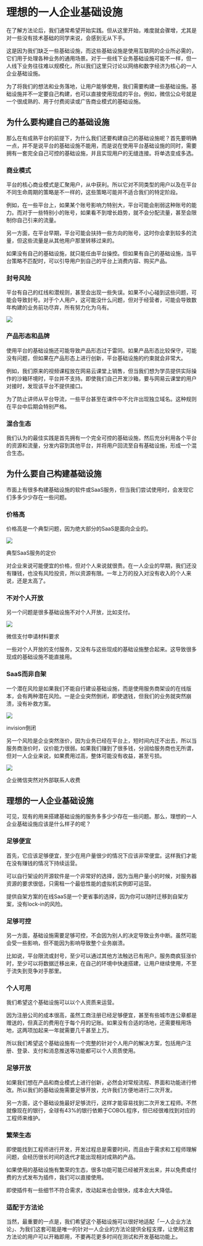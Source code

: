 # 理想的一人企业基础设施

在了解方法论后，我们通常希望开始实践。但从这里开始，难度就会骤增，尤其是对一些没有技术基础的同学来说，会感到无从下手。

这是因为我们缺乏一些基础设施，而这些基础设施是使用互联网的企业所必需的，它们用于处理各种业务的通用场景。对于一些线下业务基础设施可能不一样，但一人线下业务往往难以规模化，所以我们这里只讨论以网络和数字经济为核心的一人企业基础设施。

为了将我们的想法和业务落地，让用户能够使用，我们需要构建一些基础设施。基础设施并不一定要自己构建，也可以直接使用现成的平台。例如，微信公众号就是一个很成熟的、用于付费阅读或广告商业模式的基础设施。

为什么要构建自己的基础设施
-------------

那么在有成熟平台的前提下，为什么我们还要构建自己的基础设施呢？首先要明确一点，并不是说平台的基础设施不能用，而是说在使用平台基础设施的同时，需要拥有一套完全自己可控的基础设施，并且实现用户的无缝连接。将单选变成多选。

### 商业模式

平台的核心商业模式是汇聚用户，从中获利。所以它对不同类型的用户以及在平台不同生命周期的策略是不一样的，这些策略可能并不适合我们的特定阶段。

例如，在一些平台上，如果某个账号影响力特别大，平台可能会削弱这种账号的能力。而对于一些特别小的账号，如果看不到增长趋势，就不会分配流量，甚至会限制你自己引来的流量。

另一方面，在平台早期，平台可能会扶持一些方向的账号，这时你会拿到较多的流量，但这些流量是从其他用户那里转移过来的。

如果没有自己的基础设施，就只能任由平台操控。但如果有自己的基础设施，当平台策略不匹配时，可以引导用户到自己的平台上消费内容、购买产品。

### 封号风险

平台有自己的红线和潜规则，甚至会出现一些失误。如果不小心碰到这些问题，可能会导致封号。对于个人用户，这可能没什么问题，但对于经营者，可能会导致数年构建的业务前功尽弃，所有努力化为乌有。

![](images/image-10.png)

### 产品形态和品牌

使用平台的基础设施还可能导致产品形态过于雷同。如果产品形态比较保守，可能没有问题，但如果在产品形态上进行创新，平台基础设施的约束就会非常大。

例如，我们原来的视频课程放在网易云课堂上销售，但当我们想为学员提供实际操作的沙箱环境时，平台并不支持。即使我们自己开发沙箱，要与网易云课堂的用户对接时，发现该平台不提供接口。

为了防止讲师从平台导流，一些平台甚至在课件中不允许出现独立域名。这种规则在平台中后期会特别严格。

### 混合生态

我们认为的最佳实践是首先拥有一个完全可控的基础设施，然后充分利用各个平台的资源和流量，分发内容到其他平台，并将用户回流至自有基础设施，形成一个混合生态。

为什么要自己构建基础设施
------------

市面上有很多构建基础设施的软件或SaaS服务，但当我们尝试使用时，会发现它们多多少少存在一些问题。

### 价格高

价格高是一个典型问题，因为绝大部分的SaaS是面向企业的。

![](images/image-13-1024x759.png)

典型SaaS服务的定价

对企业来说可能便宜的价格，但对个人来说就很贵。在一人企业的早期，我们还没有赚钱，也没有风险投资，所以资源有限。一年上万的投入对没有收入的个人来说，还是太高了。

### 不对个人开放

另一个问题是很多基础设施不对个人开放，比如支付。

![](images/image-12-1024x534.png)

微信支付申请材料要求

一些对个人开放的支付服务，又没有与这些现成的基础设施整合起来。这导致很多现成的基础设施不能直接用。

### SaaS而非自架

一个潜在风险是如果我们不能自行建设基础设施，而是使用服务商架设的在线版本，会有两种潜在风险。一是企业突然倒闭，即使退钱，但我们的业务就突然崩溃，没有补救方案。

![](images/image-14.png)

invision倒闭

另一个风险是企业突然涨价，因为业务已经在平台上，短时间内迁不出去，所以当服务商涨价时，议价能力很弱。如果我们赚到了很多钱，分润给服务商也无所谓，但对一人企业来说，如果费用过高，整体可能没有收益，甚至亏损。

![](images/image-15.png)

企业微信突然对外部联系人收费

理想的一人企业基础设施
-----------

可见，现有的用来搭建基础设施的服务多多少少存在一些问题。那么，理想的一人企业基础设施应该是什么样子的呢？

### 足够便宜

首先，它应该足够便宜，至少在用户量很少的情况下应该非常便宜。这样我们才能在没有赚钱的情况下持续运营。

可以自行架设的开源软件是一个非常好的选择，因为当用户量小的时候，对服务器资源的要求很低，只需租一个最低性能的虚拟机实例即可运营。

提供自架方案的在线SaaS是一个更省事的选择，因为你可以随时迁移到自架方案，没有lock-in的风险。

### 足够可控

另一方面，基础设施需要足够可控，不会因为别人的决定导致业务中断。虽然可能会受一些影响，但不能因为影响导致整个业务崩溃。

比如说，平台限流或封号，至少可以通过其他方法触达已有用户。服务商疯狂涨价时，至少可以将数据迁移出来，在自己的环境中快速搭建，让用户继续使用，不至于流失到竞争对手那里。

### 个人可用

我们希望这个基础设施可以以个人资质来运营。

因为注册公司的成本很高，虽然工商注册已经足够便宜，甚至有些城市连公章都是赠送的，但真正的费用在于每个月的记账。如果没有合适的场地，还需要租用场地，这两项加起来一年就需要几千甚至上万。

所以我们希望这个基础设施有一个完整的针对个人用户的解决方案，包括用户注册、登录、支付和消息推送等功能都可以个人资质使用。

### 足够开放

如果我们想在产品和商业模式上进行创新，必然会对常规流程、界面和功能进行修改。所以我们的基础设施需要足够开放，允许我们方便地进行二次开发。

另一方面，这个基础设施最好足够流行，这样才能容易找到二次开发工程师。不然就像现在的银行，全球有43%的银行依赖于COBOL程序，但已经很难找到对应的工程师来维护。

### 繁荣生态

即使能找到工程师进行开发，开发过程总是需要时间，而且由于需求和工程师理解问题，会经历很长时间的迭代才能出现相对成熟的产品。

如果使用的基础设施有繁荣的生态，很多功能可能已经被开发出来，并以免费或付费的方式发布为插件，我们可以直接使用。

即使插件有一些细节不符合需求，改动起来也会很快，成本会大大降低。

### 适配于方法论

当然，最重要的一点是，我们希望这个基础设施可以很好地适配「一人企业方法论」、为我们这套可能是唯一的针对一人企业的方法论提供全程支撑，让使用这套方法论的用户可以开箱即用，不要再花更多时间在测试和开发基础功能上。